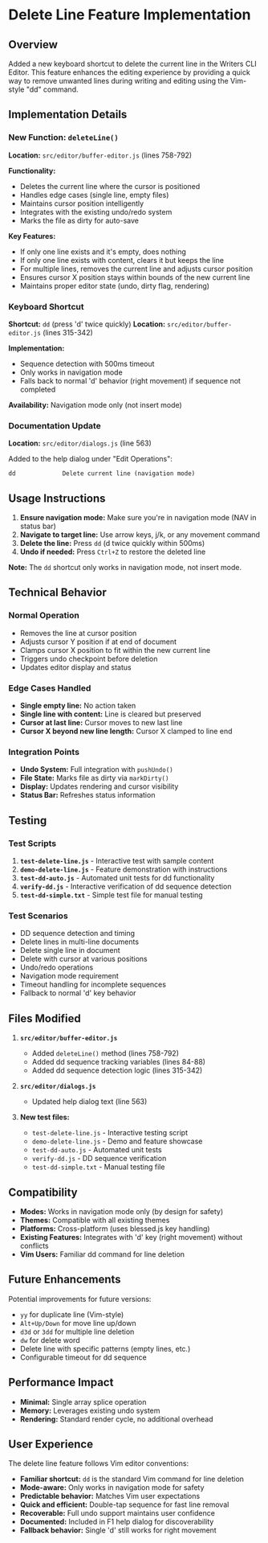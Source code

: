 # Delete Line Feature Implementation

## Overview
Added a new keyboard shortcut to delete the current line in the Writers CLI Editor. This feature enhances the editing experience by providing a quick way to remove unwanted lines during writing and editing using the Vim-style "dd" command.

## Implementation Details

### New Function: `deleteLine()`
**Location:** `src/editor/buffer-editor.js` (lines 758-792)

**Functionality:**
- Deletes the current line where the cursor is positioned
- Handles edge cases (single line, empty files)
- Maintains cursor position intelligently
- Integrates with the existing undo/redo system
- Marks the file as dirty for auto-save

**Key Features:**
- If only one line exists and it's empty, does nothing
- If only one line exists with content, clears it but keeps the line
- For multiple lines, removes the current line and adjusts cursor position
- Ensures cursor X position stays within bounds of the new current line
- Maintains proper editor state (undo, dirty flag, rendering)

### Keyboard Shortcut
**Shortcut:** `dd` (press 'd' twice quickly)
**Location:** `src/editor/buffer-editor.js` (lines 315-342)

**Implementation:**
- Sequence detection with 500ms timeout
- Only works in navigation mode
- Falls back to normal 'd' behavior (right movement) if sequence not completed

**Availability:** Navigation mode only (not insert mode)

### Documentation Update
**Location:** `src/editor/dialogs.js` (line 563)

Added to the help dialog under "Edit Operations":
```
dd             Delete current line (navigation mode)
```

## Usage Instructions

1. **Ensure navigation mode:** Make sure you're in navigation mode (NAV in status bar)
2. **Navigate to target line:** Use arrow keys, j/k, or any movement command
3. **Delete the line:** Press `dd` (d twice quickly within 500ms)
4. **Undo if needed:** Press `Ctrl+Z` to restore the deleted line

**Note:** The `dd` shortcut only works in navigation mode, not insert mode.

## Technical Behavior

### Normal Operation
- Removes the line at cursor position
- Adjusts cursor Y position if at end of document
- Clamps cursor X position to fit within the new current line
- Triggers undo checkpoint before deletion
- Updates editor display and status

### Edge Cases Handled
- **Single empty line:** No action taken
- **Single line with content:** Line is cleared but preserved
- **Cursor at last line:** Cursor moves to new last line
- **Cursor X beyond new line length:** Cursor X clamped to line end

### Integration Points
- **Undo System:** Full integration with `pushUndo()`
- **File State:** Marks file as dirty via `markDirty()`
- **Display:** Updates rendering and cursor visibility
- **Status Bar:** Refreshes status information

## Testing

### Test Scripts
1. **`test-delete-line.js`** - Interactive test with sample content
2. **`demo-delete-line.js`** - Feature demonstration with instructions
3. **`test-dd-auto.js`** - Automated unit tests for dd functionality
4. **`verify-dd.js`** - Interactive verification of dd sequence detection
5. **`test-dd-simple.txt`** - Simple test file for manual testing

### Test Scenarios
- DD sequence detection and timing
- Delete lines in multi-line documents
- Delete single line in document
- Delete with cursor at various positions
- Undo/redo operations
- Navigation mode requirement
- Timeout handling for incomplete sequences
- Fallback to normal 'd' key behavior

## Files Modified

1. **`src/editor/buffer-editor.js`**
   - Added `deleteLine()` method (lines 758-792)
   - Added dd sequence tracking variables (lines 84-88)
   - Added dd sequence detection logic (lines 315-342)

2. **`src/editor/dialogs.js`**
   - Updated help dialog text (line 563)

3. **New test files:**
   - `test-delete-line.js` - Interactive testing script
   - `demo-delete-line.js` - Demo and feature showcase
   - `test-dd-auto.js` - Automated unit tests
   - `verify-dd.js` - DD sequence verification
   - `test-dd-simple.txt` - Manual testing file

## Compatibility

- **Modes:** Works in navigation mode only (by design for safety)
- **Themes:** Compatible with all existing themes
- **Platforms:** Cross-platform (uses blessed.js key handling)
- **Existing Features:** Integrates with 'd' key (right movement) without conflicts
- **Vim Users:** Familiar dd command for line deletion

## Future Enhancements

Potential improvements for future versions:
- `yy` for duplicate line (Vim-style)
- `Alt+Up/Down` for move line up/down
- `d3d` or `3dd` for multiple line deletion
- `dw` for delete word
- Delete line with specific patterns (empty lines, etc.)
- Configurable timeout for dd sequence

## Performance Impact

- **Minimal:** Single array splice operation
- **Memory:** Leverages existing undo system
- **Rendering:** Standard render cycle, no additional overhead

## User Experience

The delete line feature follows Vim editor conventions:
- **Familiar shortcut:** `dd` is the standard Vim command for line deletion
- **Mode-aware:** Only works in navigation mode for safety
- **Predictable behavior:** Matches Vim user expectations
- **Quick and efficient:** Double-tap sequence for fast line removal
- **Recoverable:** Full undo support maintains user confidence
- **Documented:** Included in F1 help dialog for discoverability
- **Fallback behavior:** Single 'd' still works for right movement